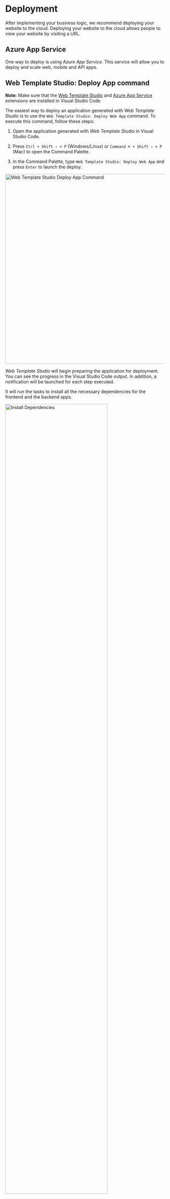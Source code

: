 # Deployment

After implementing your business logic, we recommend deploying your website to the cloud.
Deploying your website to the cloud allows people to view your website by visiting a URL.

## Azure App Service

One way to deploy is using *Azure App Service*. This service will allow you to deploy and scale web, mobile and API apps.

## Web Template Studio: Deploy App command

**Note**: Make sure that the [Web Template Studio](https://marketplace.visualstudio.com/items?itemName=WASTeamAccount.WebTemplateStudio-dev-nightly) and [Azure App Service](https://marketplace.visualstudio.com/items?itemName=ms-azuretools.vscode-azureappservice) extensions are installed in Visual Studio Code.

The easiest way to deploy an application generated with *Web Template Studio* is to use the `Web Template Studio: Deploy Web App` command. To execute this command, follow these steps:

1. Open the application generated with *Web Template Studio* in Visual Studio Code.

2. Press `Ctrl + Shift ⇧ + P` (Windows/Linux) or `Command ⌘ + Shift ⇧ + P` (Mac) to open the Command Palette.

3. In the Command Palette, type `Web Template Studio: Deploy Web App` and press `Enter` to launch the deploy.

<img alt="Web Template Studio Deploy App Command" src="../resources/select-webts-deploy-command.png" width="600px" />

*Web Template Studio* will begin preparing the application for deployment. You can see the progress in the Visual Studio Code output. In addition, a notification will be launched for each step executed.

It will run the tasks to install all the necessary dependencies for the frontend and the backend apps.

<img alt="Install Dependencies" src="../resources/preparing-deploy-install-dependencies.png" width="80%" /><br>

Create a Production Build: This step will creates a publish directory with a production build of your frontend and backend apps.

<img alt="Build project" src="../resources/preparing-deploy-build-project.png" width="80%" /><br>

This folder will contain all the necessary frontend and backend files for the deployment.

<img alt="Build directory" src="../resources/deploy-publish-directory.png" width="300px" /><br>

*Web Template Studio* will then automatically launch the command `Azure App Service: Deploy to Web App...`, which will be in charge of deploying the application to an *Azure App Service*.

    - If you have added an *Azure App Service* when creating your application with *Web Template Studio*, the application already has a deployment configuration, so it will use the created *Azure App Service*.

    - Otherwise, the *Azure App Service* extension will ask you for the configuration settings to create a new *Azure App Service*:
      - The folder that contains the app to deploy to the App Service. Select the `publish` folder for deployment to be successful.
      - Select `Create New Web App...`
      - Enter your web app name
      - Select Linux as your OS
      - Select Node.js 12 LTS for a Node/Express application, Python 3.7 for a Flask application or .Net Core Latest runtime for ASP .NET application.

Start the application deployment to *Azure App Service*. We can see the progress of the deployment in the output of the *Azure App Service* extension.

<img alt="Deploying app service" src="../resources/deploying-azure-app-service.png" width="80%"  /><br>

At the end of the deployment, Visual Studio Code shows us a notification that the deployment has been successful.

<img alt="Deploying app service finished" src="../resources/deploying-azure-app-service-finished.png" width="80%"  /><br>

### More info on Azure App Service and deployment:

- [Deploy the app to Azure](https://docs.microsoft.com/en-us/azure/app-service/app-service-web-get-started-nodejs#deploy-the-app-to-azure)
- [Azure App Service for Visual Studio Code](https://github.com/Microsoft/vscode-azureappservice)
- [Azure App Service documentation](https://docs.microsoft.com/en-us/azure/app-service/)


## Learn more

- [All docs](../README.md)